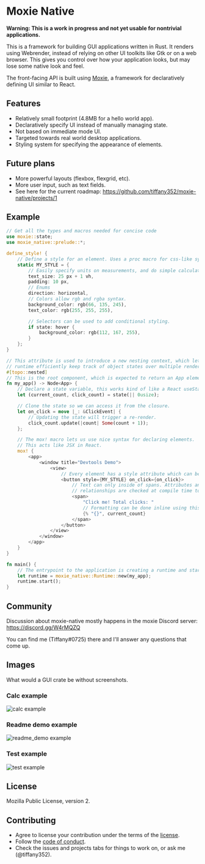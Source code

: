 # Moxie Native

**Warning: This is a work in progress and not yet usable for nontrivial applications.**

This is a framework for building GUI applications written in Rust. It
renders using Webrender, instead of relying on other UI toolkits like
Gtk or on a web browser. This gives you control over how your
application looks, but may lose some native look and feel.

The front-facing API is built using [Moxie](https://moxie.rs/), a framework for declaratively
defining UI similar to React.

## Features

- Relatively small footprint (4.8MB for a hello world app).
- Declaratively specify UI instead of manually managing state.
- Not based on immediate mode UI.
- Targeted towards real world desktop applications.
- Styling system for specifying the appearance of elements.

## Future plans

- More powerful layouts (flexbox, flexgrid, etc).
- More user input, such as text fields.
- See here for the current roadmap: https://github.com/tiffany352/moxie-native/projects/1

## Example

```rust
// Get all the types and macros needed for concise code
use moxie::state;
use moxie_native::prelude::*;

define_style! {
    // Define a style for an element. Uses a proc macro for css-like syntax.
    static MY_STYLE = {
        // Easily specify units on measurements, and do simple calculations with them.
        text_size: 25 px + 1 vh,
        padding: 10 px,
        // Enums
        direction: horizontal,
        // Colors allow rgb and rgba syntax.
        background_color: rgb(66, 135, 245),
        text_color: rgb(255, 255, 255),

        // Selectors can be used to add conditional styling.
        if state: hover {
            background_color: rgb(112, 167, 255),
        }
    };
}

// This attribute is used to introduce a new nesting context, which lets the
// runtime efficiently keep track of object states over multiple renders.
#[topo::nested]
// This is the root component, which is expected to return an App element.
fn my_app() -> Node<App> {
    // Declare a state variable, this works kind of like a React useState() hook.
    let (current_count, click_count) = state(|| 0usize);

    // Clone the state so we can access it from the closure.
    let on_click = move |_: &ClickEvent| {
        // Updating the state will trigger a re-render.
        click_count.update(|count| Some(count + 1));
    };

    // The mox! macro lets us use nice syntax for declaring elements.
    // This acts like JSX in React.
    mox! {
        <app>
            <window title="Devtools Demo">
                <view>
                    // Every element has a style attribute which can be used to add a style.
                    <button style={MY_STYLE} on_click={on_click}>
                        // Text can only inside of spans. Attributes and parent-child
                        // relationships are checked at compile time to ensure validity.
                        <span>
                            "Click me! Total clicks: "
                            // Formatting can be done inline using this shorthand syntax.
                            {% "{}", current_count}
                        </span>
                    </button>
                </view>
            </window>
        </app>
    }
}

fn main() {
    // The entrypoint to the application is creating a runtime and starting it.
    let runtime = moxie_native::Runtime::new(my_app);
    runtime.start();
}
```

## Community

Discussion about moxie-native mostly happens in the moxie Discord
server: https://discord.gg/W4rMQZQ

You can find me (Tiffany#0725) there and I'll answer any questions that
come up.

## Images

What would a GUI crate be without screenshots.

### Calc example

![calc example](images/calc.png)

### Readme demo example

![readme_demo example](images/readme_demo.png)

### Test example

![test example](images/test.png)

## License

Mozilla Public License, version 2.

## Contributing

- Agree to license your contribution under the terms of the [license](./LICENSE-MPL).
- Follow the [code of conduct](./CODE_OF_CONDUCT.md).
- Check the issues and projects tabs for things to work on, or ask me (@tiffany352).

